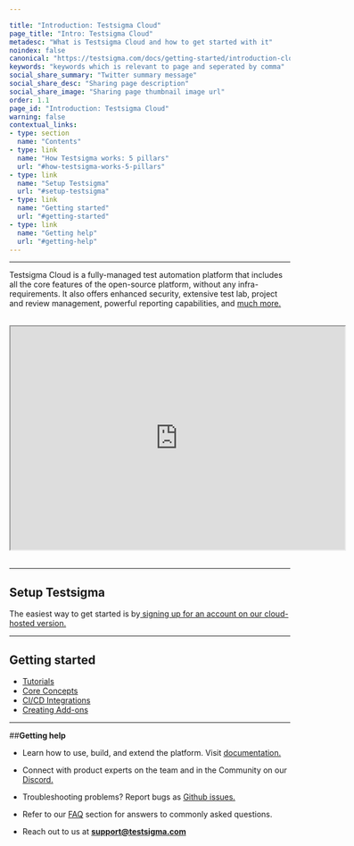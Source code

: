 ```yaml
---

title: "Introduction: Testsigma Cloud"
page_title: "Intro: Testsigma Cloud"
metadesc: "What is Testsigma Cloud and how to get started with it"
noindex: false
canonical: "https://testsigma.com/docs/getting-started/introduction-cloud/"
keywords: "keywords which is relevant to page and seperated by comma"
social_share_summary: "Twitter summary message"
social_share_desc: "Sharing page description"
social_share_image: "Sharing page thumbnail image url"
order: 1.1
page_id: "Introduction: Testsigma Cloud"
warning: false
contextual_links:
- type: section
  name: "Contents"
- type: link
  name: "How Testsigma works: 5 pillars"
  url: "#how-testsigma-works-5-pillars"
- type: link
  name: "Setup Testsigma"
  url: "#setup-testsigma"
- type: link
  name: "Getting started"
  url: "#getting-started"
- type: link
  name: "Getting help"
  url: "#getting-help"
---
```


---
 Testsigma Cloud is a fully-managed test automation platform that includes all the core features of the open-source platform, without any  infra-requirements. It also offers enhanced security, extensive test  lab, project and review management, powerful reporting capabilities, and  [much more.](https://testsigma.com/products)

<br>
<iframe src="https://s3.amazonaws.com/static-docs.testsigma.com/new_images/projects/applications/testsigma_overview.mp4" width="600" height="400"></iframe>
 &emsp;

---
## **Setup Testsigma**
The easiest way to get started is by[ signing up for an account on our cloud-hosted version. ](https://testsigma.com/signup)


---
## **Getting started**
 * [Tutorials](https://testsigma.com/tutorials/getting-started/automate-web-applications/)
 * [Core Concepts](https://testsigma.com/docs/test-cases/overview/)
 * [CI/CD Integrations](https://testsigma.com/docs/continuous-integration/jenkins/)
 * [Creating Add-ons](https://testsigma.com/docs/addons/what-is-an-addon/) 
  
 
---
##**Getting help**
  * Learn how to use, build, and extend the platform. Visit [documentation.](https://testsigma.com/docs/)

  * Connect with product experts on the team and in the Community on our [Discord.](https://discord.com/invite/5caWS7R6QX)

  * Troubleshooting problems? Report bugs as [Github issues.](https://github.com/testsigmahq/testsigma/issues/)

  * Refer to our [FAQ](https://testsigma.com/docs/getting-started/faqs/) section for answers to commonly asked questions.

  * Reach out to us at **[support@testsigma.com](mailto:support@testsigma.com)**



